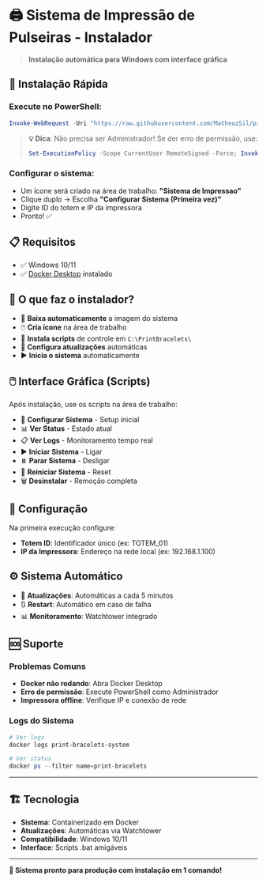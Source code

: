 # 🖨️ Sistema de Impressão de Pulseiras - Instalador

> **Instalação automática para Windows com interface gráfica**

## 🚀 Instalação Rápida

### Execute no PowerShell:
```powershell
Invoke-WebRequest -Uri "https://raw.githubusercontent.com/MatheuzSil/print-bracelets-installer/main/install.ps1" -OutFile "install.ps1"; .\install.ps1
```

> **💡 Dica**: Não precisa ser Administrador! Se der erro de permissão, use:
> ```powershell
> Set-ExecutionPolicy -Scope CurrentUser RemoteSigned -Force; Invoke-WebRequest -Uri "https://raw.githubusercontent.com/MatheuzSil/print-bracelets-installer/main/install.ps1" -OutFile "install.ps1"; .\install.ps1
> ```
### Configurar o sistema:
- Um ícone será criado na área de trabalho: **"Sistema de Impressao"**
- Clique duplo → Escolha **"Configurar Sistema (Primeira vez)"**
- Digite ID do totem e IP da impressora
- Pronto! ✅

## 📋 Requisitos
- ✅ Windows 10/11
- ✅ [Docker Desktop](https://www.docker.com/products/docker-desktop/) instalado

## 🎯 O que faz o instalador?

- 🐳 **Baixa automaticamente** a imagem do sistema
- 🖱️ **Cria ícone** na área de trabalho
- 📁 **Instala scripts** de controle em `C:\PrintBracelets\`
- 🔄 **Configura atualizações** automáticas
- ▶️ **Inicia o sistema** automaticamente

## 🖱️ Interface Gráfica (Scripts)

Após instalação, use os scripts na área de trabalho:

- 🔧 **Configurar Sistema** - Setup inicial
- 📊 **Ver Status** - Estado atual
- 📋 **Ver Logs** - Monitoramento tempo real
- ▶️ **Iniciar Sistema** - Ligar
- ⏸️ **Parar Sistema** - Desligar
- 🔄 **Reiniciar Sistema** - Reset
- 🗑️ **Desinstalar** - Remoção completa

## 🔧 Configuração

Na primeira execução configure:
- **Totem ID**: Identificador único (ex: TOTEM_01)
- **IP da Impressora**: Endereço na rede local (ex: 192.168.1.100)

## ⚙️ Sistema Automático

- 🔄 **Atualizações**: Automáticas a cada 5 minutos
- 🔃 **Restart**: Automático em caso de falha
- 📊 **Monitoramento**: Watchtower integrado

## 🆘 Suporte

### Problemas Comuns
- **Docker não rodando**: Abra Docker Desktop
- **Erro de permissão**: Execute PowerShell como Administrador
- **Impressora offline**: Verifique IP e conexão de rede

### Logs do Sistema
```powershell
# Ver logs
docker logs print-bracelets-system

# Ver status
docker ps --filter name=print-bracelets
```

---

## 🏗️ Tecnologia

- **Sistema**: Containerizado em Docker
- **Atualizações**: Automáticas via Watchtower
- **Compatibilidade**: Windows 10/11
- **Interface**: Scripts .bat amigáveis

---

**🎉 Sistema pronto para produção com instalação em 1 comando!**
